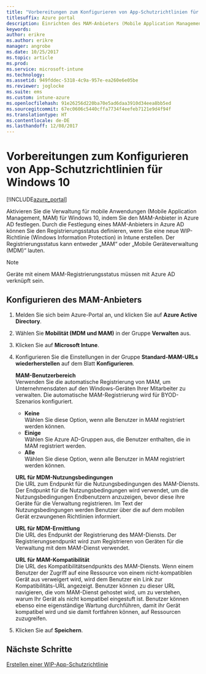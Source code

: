 ```yaml
---
title: "Vorbereitungen zum Konfigurieren von App-Schutzrichtlinien für Windows 10"
titlesuffix: Azure portal
description: Einrichten des MAM-Anbieters (Mobile Application Management) in Azure AD
keywords: 
author: erikre
ms.author: erikre
manager: angrobe
ms.date: 10/25/2017
ms.topic: article
ms.prod: 
ms.service: microsoft-intune
ms.technology: 
ms.assetid: 949fddec-5318-4c9a-957e-ea260e6e05be
ms.reviewer: joglocke
ms.suite: ems
ms.custom: intune-azure
ms.openlocfilehash: 91e26256d220ba70e5ad6daa3910d34eea8bb5ed
ms.sourcegitcommit: 67ec0606c5440cffa7734f4eefeb7121e9d4f94f
ms.translationtype: HT
ms.contentlocale: de-DE
ms.lasthandoff: 12/08/2017
---
```

# <a name="get-ready-to-configure-app-protection-policies-for-windows-10"></a>Vorbereitungen zum Konfigurieren von App-Schutzrichtlinien für Windows 10

[!INCLUDE[azure_portal](./includes/azure_portal.md)]

Aktivieren Sie die Verwaltung für mobile Anwendungen (Mobile Application Management, MAM) für Windows 10, indem Sie den MAM-Anbieter in Azure AD festlegen. Durch die Festlegung eines MAM-Anbieters in Azure AD können Sie den Registrierungsstatus definieren, wenn Sie eine neue WIP-Richtlinie (Windows Information Protection) in Intune erstellen. Der Registrierungsstatus kann entweder „MAM“ oder „Mobile Geräteverwaltung (MDM)“ lauten.

> [!NOTE]
> Geräte mit einem MAM-Registrierungsstatus müssen mit Azure AD verknüpft sein.

## <a name="to-configure-the-mam-provider"></a>Konfigurieren des MAM-Anbieters

1. Melden Sie sich beim Azure-Portal an, und klicken Sie auf **Azure Active Directory**.

2. Wählen Sie **Mobilität (MDM und MAM)** in der Gruppe **Verwalten** aus.

3. Klicken Sie auf **Microsoft Intune**.

4. Konfigurieren Sie die Einstellungen in der Gruppe **Standard-MAM-URLs wiederherstellen** auf dem Blatt **Konfigurieren**.

    **MAM-Benutzerbereich**  
      Verwenden Sie die automatische Registrierung von MAM, um Unternehmensdaten auf den Windows-Geräten Ihrer Mitarbeiter zu verwalten. Die automatische MAM-Registrierung wird für BYOD-Szenarios konfiguriert.<ul><li>**Keine**<br>Wählen Sie diese Option, wenn alle Benutzer in MAM registriert werden können.</li><li>**Einige**<br>Wählen Sie Azure AD-Gruppen aus, die Benutzer enthalten, die in MAM registriert werden.</li><li>**Alle**<br>Wählen Sie diese Option, wenn alle Benutzer in MAM registriert werden können.</li></ul>

    **URL für MDM-Nutzungsbedingungen**  
     Die URL zum Endpunkt für die Nutzungsbedingungen des MAM-Diensts. Der Endpunkt für die Nutzungsbedingungen wird verwendet, um die Nutzungsbedingungen Endbenutzern anzuzeigen, bevor diese ihre Geräte für die Verwaltung registrieren. Im Text der Nutzungsbedingungen werden Benutzer über die auf dem mobilen Gerät erzwungenen Richtlinien informiert.

    **URL für MDM-Ermittlung**  
    Die URL des Endpunkt der Registrierung des MAM-Diensts. Der Registrierungsendpunkt wird zum Registrieren von Geräten für die Verwaltung mit dem MAM-Dienst verwendet.

    **URL für MAM-Kompatibilität**  
      Die URL des Kompatibilitätsendpunkts des MAM-Diensts. Wenn einem Benutzer der Zugriff auf eine Ressource von einem nicht-kompatiblen Gerät aus verweigert wird, wird dem Benutzer ein Link zur Kompatibilitäts-URL angezeigt. Benutzer können zu dieser URL navigieren, die vom MAM-Dienst gehostet wird, um zu verstehen, warum Ihr Gerät als nicht kompatibel eingestuft ist. Benutzer können ebenso eine eigenständige Wartung durchführen, damit ihr Gerät kompatibel wird und sie damit fortfahren können, auf Ressourcen zuzugreifen.

5.  Klicken Sie auf **Speichern**.

## <a name="next-steps"></a>Nächste Schritte

[Erstellen einer WIP-App-Schutzrichtlinie](windows-information-protection-policy-create.md)
